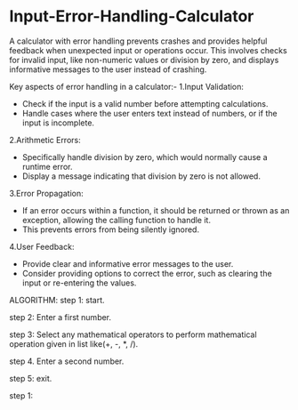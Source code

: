 # Input-Error-Handling-Calculator

A calculator with error handling prevents crashes and provides helpful feedback when unexpected input or operations occur. 
This involves checks for invalid input, like non-numeric values or division by zero, and displays informative messages to the user instead of crashing. 

Key aspects of error handling in a calculator:-
1.Input Validation:
  - Check if the input is a valid number before attempting calculations.
  - Handle cases where the user enters text instead of numbers, or if the input is incomplete.

2.Arithmetic Errors:
  - Specifically handle division by zero, which would normally cause a runtime error.
  - Display a message indicating that division by zero is not allowed.

3.Error Propagation:
  - If an error occurs within a function, it should be returned or thrown as an exception, allowing the calling function to          handle it.
  - This prevents errors from being silently ignored.

4.User Feedback:
  - Provide clear and informative error messages to the user.
  - Consider providing options to correct the error, such as clearing the input or re-entering the values.

ALGORITHM:
step 1: start.

step 2: Enter a first number.

step 3: Select any mathematical operators to perform mathematical operation given in list like(+, -, *, /).

step 4. Enter a second number.

step 5: exit.


step 1: 
